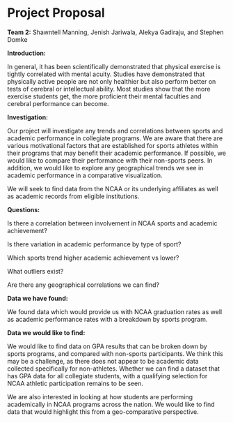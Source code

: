 
<h1>Project Proposal</h1>

<b>Team 2:</b>
Shawntell Manning, Jenish Jariwala, Alekya Gadiraju, and Stephen Domke

<b>Introduction:</b>

In general, it has been scientifically demonstrated that physical exercise is tightly correlated with mental acuity. Studies have demonstrated that physically active people are not only healthier but also perform better on tests of cerebral or intellectual ability. Most studies show that the more exercise students get, the more proficient their mental faculties and cerebral performance can become.

<b>Investigation:</b>

Our project will investigate any trends and correlations between sports and academic performance in collegiate programs. We are aware that there are various motivational factors that are established for sports athletes within their programs that may benefit their academic performance.  If possible, we would like to compare their performance with their non-sports peers. In addition, we would like to explore any geographical trends we see in academic performance in a comparative visualization.

We will seek to find data from the NCAA or its underlying affiliates as well as academic records from eligible institutions.

<b>Questions:</b>

Is there a correlation between involvement in NCAA sports and academic achievement?

Is there variation in academic performance by type of sport?

Which sports trend higher academic achievement vs lower?

What outliers exist?  

Are there any geographical correlations we can find?

<b>Data we have found: </b>

We found data which would provide us with NCAA graduation rates as well as academic performance rates with a breakdown by sports program. 

<b>Data we would like to find:</b>

We would like to find data on GPA results that can be broken down by sports programs, and compared with non-sports participants.  We think this may be a challenge, as there does not appear to be academic data collected specifically for non-athletes. Whether we can find a dataset that has GPA data for all collegiate students, with a qualifying selection for NCAA athletic participation remains to be seen.

We are also interested in looking at how students are performing academically in NCAA programs across the nation. We would like to find data that would highlight this from a geo-comparative perspective. 
